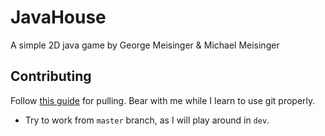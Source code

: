 # JavaHouse

A simple 2D java game by George Meisinger & Michael Meisinger

## Contributing

Follow [this guide](http://kbroman.org/github_tutorial/pages/fork.html) for pulling. Bear with me while I learn to use git properly.

* Try to work from `master` branch, as I will play around in `dev`.

